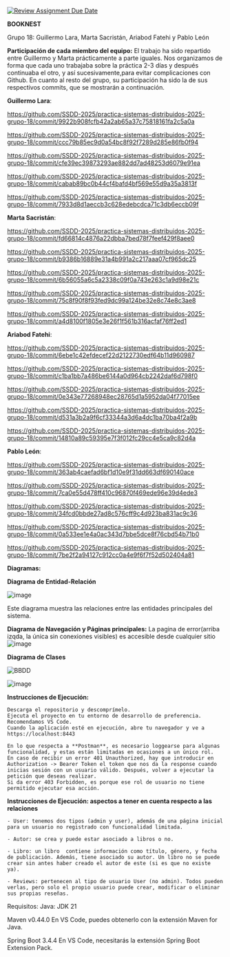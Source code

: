 [![Review Assignment Due Date](https://classroom.github.com/assets/deadline-readme-button-22041afd0340ce965d47ae6ef1cefeee28c7c493a6346c4f15d667ab976d596c.svg)](https://classroom.github.com/a/D1C1HU9V)

**BOOKNEST**

Grupo 18: Guillermo Lara, Marta Sacristán, Ariabod Fatehi y Pablo León

**Participación de cada miembro del equipo:**
El trabajo ha sido repartido entre Guillermo y Marta prácticamente a parte iguales. Nos organizamos de forma que cada uno trabajaba sobre la práctica 2-3 días y después continuaba el otro, y así sucesivamente,para evitar complicaciones con Github. En cuanto al resto del grupo, su participación ha sido la de sus respectivos commits, que se mostrarán a continuación.

**Guillermo Lara**:

https://github.com/SSDD-2025/practica-sistemas-distribuidos-2025-grupo-18/commit/9922b908fcfb42a2ab65a37c75818161fa2c5a0a

https://github.com/SSDD-2025/practica-sistemas-distribuidos-2025-grupo-18/commit/ccc79b85ec9d0a54bc8f92f7289d285e86fb0f94 

https://github.com/SSDD-2025/practica-sistemas-distribuidos-2025-grupo-18/commit/cfe39ec39873293ae882dd7ad48253d6079e91ea 

https://github.com/SSDD-2025/practica-sistemas-distribuidos-2025-grupo-18/commit/cabab89bc0b44cf4bafd4bf569e55d9a35a3813f 

https://github.com/SSDD-2025/practica-sistemas-distribuidos-2025-grupo-18/commit/7933d8d1aeccb3c628edebcdca71c3db6eccb09f 

**Marta Sacristán**:

https://github.com/SSDD-2025/practica-sistemas-distribuidos-2025-grupo-18/commit/fd66814c4876a22dbba7bed78f7feef429f8aee0

https://github.com/SSDD-2025/practica-sistemas-distribuidos-2025-grupo-18/commit/b9386b16889e31a4b991a2c217aaa07cf965dc25

https://github.com/SSDD-2025/practica-sistemas-distribuidos-2025-grupo-18/commit/6b56055a6c5a2338c09f0a743e263c1a9d98e21c

https://github.com/SSDD-2025/practica-sistemas-distribuidos-2025-grupo-18/commit/75c8f90f8f93fed9dc99a124be32e8c74e8c3ae8

https://github.com/SSDD-2025/practica-sistemas-distribuidos-2025-grupo-18/commit/a4d8100f1805e3e26f1f561b316acfaf76ff2ed1


**Ariabod Fatehi**:

https://github.com/SSDD-2025/practica-sistemas-distribuidos-2025-grupo-18/commit/6ebe1c42efdecef22d2122730edf64b11d960987 

https://github.com/SSDD-2025/practica-sistemas-distribuidos-2025-grupo-18/commit/c1ba1bb7a486be6144a0d964cb2242daf6d798f0 

https://github.com/SSDD-2025/practica-sistemas-distribuidos-2025-grupo-18/commit/0e343e77268948ec28765d1a5952da04f77015ee 

https://github.com/SSDD-2025/practica-sistemas-distribuidos-2025-grupo-18/commit/d531a3b2a9f6cf33344a3d6a4dc1ba70ba4f2a9b 

https://github.com/SSDD-2025/practica-sistemas-distribuidos-2025-grupo-18/commit/14810a89c59395e7f3f012fc29cc4e5ca9c82d4a 


**Pablo León**:

https://github.com/SSDD-2025/practica-sistemas-distribuidos-2025-grupo-18/commit/363ab4caefad6bf1d10e9f31dd663df690140ace

https://github.com/SSDD-2025/practica-sistemas-distribuidos-2025-grupo-18/commit/7ca0e55d478ff410c96870f469ede96e39d4ede3 

https://github.com/SSDD-2025/practica-sistemas-distribuidos-2025-grupo-18/commit/34fcd0bbde27ad8c576cff9c4d923ba831ac9c36 

https://github.com/SSDD-2025/practica-sistemas-distribuidos-2025-grupo-18/commit/0a533ee1e4a0ac343d7bbe5dce8f76cbd54b71b0 

https://github.com/SSDD-2025/practica-sistemas-distribuidos-2025-grupo-18/commit/7be2f2a94127c912cc0a4e9f6f7f52d502404a81 

**Diagramas:**

**Diagrama de Entidad-Relación**

![image](https://github.com/user-attachments/assets/15535b36-3c5b-454b-8c40-ab7c76438149)



Este diagrama muestra las relaciones entre las entidades principales del sistema.

**Diagrama de Navegación y Páginas principales:**
La pagina de error(arriba izqda, la única sin conexiones visibles) es accesible desde cualquier sitio
![image](https://github.com/user-attachments/assets/08079230-41ec-4317-a083-26f935b82a10)




**Diagrama de Clases**

![BBDD](https://github.com/user-attachments/assets/df780b3d-118d-447d-98a5-4f8b6ffb2670)

![image](https://github.com/user-attachments/assets/b709809d-1f3a-47ae-acfa-22e3b60e3d42)






**Instrucciones de Ejecución:**

    Descarga el repositorio y descomprímelo.
    Ejecuta el proyecto en tu entorno de desarrollo de preferencia. Recomendamos VS Code.
    Cuando la aplicación esté en ejecución, abre tu navegador y ve a https://localhost:8443

    En lo que respecta a **Postman**, es necesario loggearse para algunas funcionalidad, y estas están limitadas en ocasiones a un único rol. 
    En caso de recibir un error 401 Unauthorized, hay que introducir en Authorization -> Bearer Token el token que nos da la response cuando inicias sesión con un usuario válido. Después, volver a ejecutar la petición que deseas realizar.
    Si da error 403 Forbidden, es porque ese rol de usuario no tiene permitido ejecutar esa acción.


**Instrucciones de Ejecución: aspectos a tener en cuenta respecto a las relaciones**

    - User: tenemos dos tipos (admin y user), además de una página inicial para un usuario no registrado con funcionalidad limitada.

    - Autor: se crea y puede estar asociado a libros o no.

    - Libro: un libro  contiene información como título, género, y fecha de publicación. Además, tiene asociado su autor. Un libro no se puede crear sin antes haber creado el autor de este (si es que no existe ya).

    - Reviews: pertenecen al tipo de usuario User (no admin). Todos pueden verlas, pero solo el propio usuario puede crear, modificar o eliminar sus propias reseñas.

Requisitos:
Java: JDK 21

Maven v0.44.0
En VS Code, puedes obtenerlo con la extensión Maven for Java.

Spring Boot 3.4.4
En VS Code, necesitarás la extensión Spring Boot Extension Pack.

